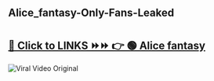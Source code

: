 
 ## Alice_fantasy-Only-Fans-Leaked

# <h2><a href="https://clipsfans.com/Alice_fantasy&ref=git">🔗 Click to LINKS ⏩⏩ 👉 🟢 Alice fantasy </a></h2>

<a href="https://clipsfans.com/Alice_fantasy&ref=git" rel="nofollow" data-target="animated-image.originalLink"><img src="https://i.ibb.co.com/xMMVF88/686577567.gif" alt="Viral Video Original" style="max-width: 100%; display: inline-block;" data-target="animated-image.originalImage"></a>
